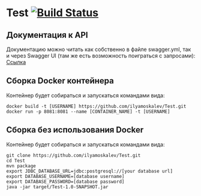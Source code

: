# Test [![Build Status](https://travis-ci.org/ilyamoskalev/Test.svg?branch=dev)](https://travis-ci.org/ilyamoskalev/Test)

## Документация к API
Документацию можно читать как собственно в файле swagger.yml, так и через Swagger UI (там же есть возможность поиграться с запросами): [Ссылка](http://petstore.swagger.io/?url=https://raw.githubusercontent.com/ilyamoskalev/Test/master/swagger.yml)

## Сборка Docker контейнера
Контейнер будет собираться и запускаться командами вида:
```
docker build -t [USERNAME] https://github.com/ilyamoskalev/Test.git
docker run -p 8081:8081 --name [CONTAINER_NAME] -t [USERNAME]
```

## Сборка без использования Docker
Контейнер будет собираться и запускаться командами вида:
```
git clone https://github.com/ilyamoskalev/Test.git
cd Test
mvn package
export JDBC_DATABASE_URL=jdbc:postgresql://[your database url]
export DATABASE_USERNAME=[database username]
export DATABASE_PASSWORD=[database password]
java -jar target/Test-1.0-SNAPSHOT.jar
```
